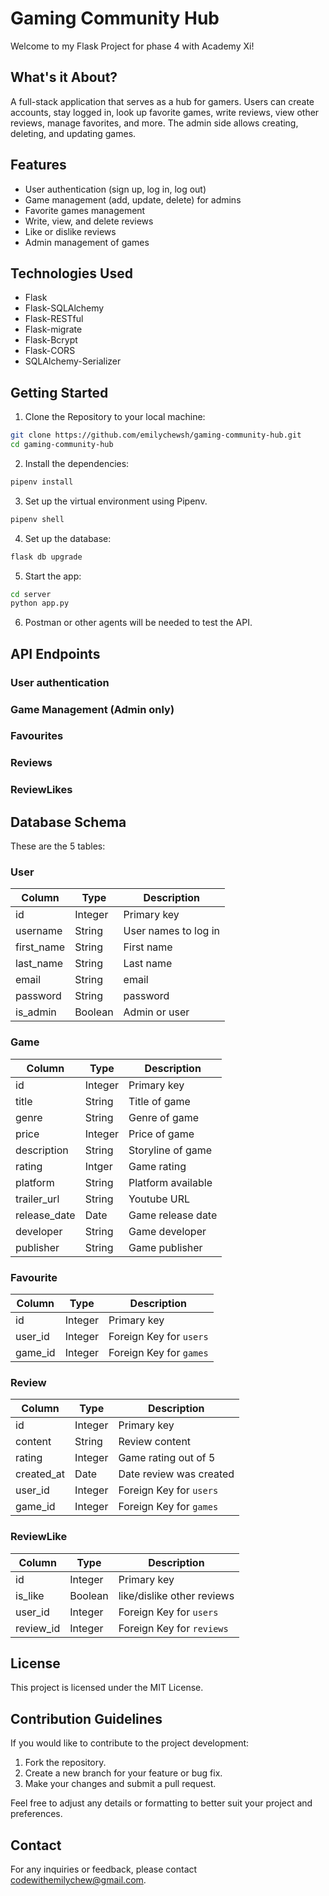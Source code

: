 # Gaming Community Hub

Welcome to my Flask Project for phase 4 with Academy Xi! <br>

## What's it About?

A full-stack application that serves as a hub for gamers. Users can create accounts, stay logged in, look up favorite games, write reviews, view other reviews, manage favorites, and more. The admin side allows creating, deleting, and updating games.

## Features

- User authentication (sign up, log in, log out)
- Game management (add, update, delete) for admins
- Favorite games management
- Write, view, and delete reviews
- Like or dislike reviews
- Admin management of games

## Technologies Used

- Flask
- Flask-SQLAlchemy
- Flask-RESTful
- Flask-migrate
- Flask-Bcrypt
- Flask-CORS
- SQLAlchemy-Serializer

## Getting Started

1. Clone the Repository to your local machine:

```bash
git clone https://github.com/emilychewsh/gaming-community-hub.git
cd gaming-community-hub
```

2. Install the dependencies:

```bash
pipenv install
```

3. Set up the virtual environment using Pipenv.

```bash
pipenv shell
```

4. Set up the database:

```bash
flask db upgrade
```

5. Start the app:

```bash
cd server
python app.py
```

6. Postman or other agents will be needed to test the API.

## API Endpoints

### User authentication

### Game Management (Admin only)

### Favourites

### Reviews

### ReviewLikes

## Database Schema

These are the 5 tables:

### User

| Column     | Type    | Description          |
| ---------- | ------- | -------------------- |
| id         | Integer | Primary key          |
| username   | String  | User names to log in |
| first_name | String  | First name           |
| last_name  | String  | Last name            |
| email      | String  | email                |
| password   | String  | password             |
| is_admin   | Boolean | Admin or user        |

### Game

| Column       | Type    | Description        |
| ------------ | ------- | ------------------ |
| id           | Integer | Primary key        |
| title        | String  | Title of game      |
| genre        | String  | Genre of game      |
| price        | Integer | Price of game      |
| description  | String  | Storyline of game  |
| rating       | Intger  | Game rating        |
| platform     | String  | Platform available |
| trailer_url  | String  | Youtube URL        |
| release_date | Date    | Game release date  |
| developer    | String  | Game developer     |
| publisher    | String  | Game publisher     |

### Favourite

| Column  | Type    | Description             |
| ------- | ------- | ----------------------- |
| id      | Integer | Primary key             |
| user_id | Integer | Foreign Key for `users` |
| game_id | Integer | Foreign Key for `games` |

### Review

| Column     | Type    | Description             |
| ---------- | ------- | ----------------------- |
| id         | Integer | Primary key             |
| content    | String  | Review content          |
| rating     | Integer | Game rating out of 5    |
| created_at | Date    | Date review was created |
| user_id    | Integer | Foreign Key for `users` |
| game_id    | Integer | Foreign Key for `games` |

### ReviewLike

| Column    | Type    | Description                |
| --------- | ------- | -------------------------- |
| id        | Integer | Primary key                |
| is_like   | Boolean | like/dislike other reviews |
| user_id   | Integer | Foreign Key for `users`    |
| review_id | Integer | Foreign Key for `reviews`  |

## License

This project is licensed under the MIT License.

## Contribution Guidelines

If you would like to contribute to the project development:

1. Fork the repository.
2. Create a new branch for your feature or bug fix.
3. Make your changes and submit a pull request.

Feel free to adjust any details or formatting to better suit your project and preferences.

## Contact

For any inquiries or feedback, please contact codewithemilychew@gmail.com.
